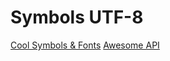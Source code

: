 # Symbols UTF-8 #

[Cool Symbols & Fonts](https://coolsymbol.com/)
[Awesome API](https://awesomeapi.com.br/)
